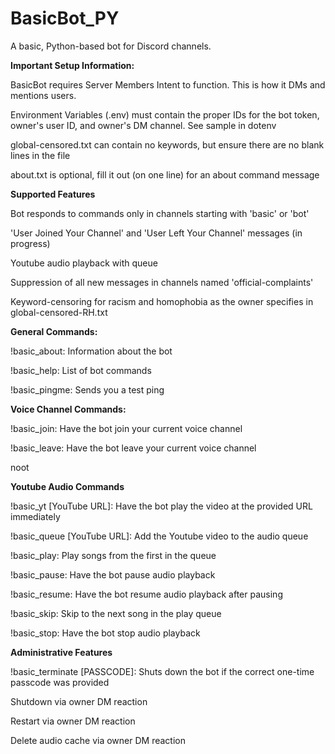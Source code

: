 # BasicBot_PY
A basic, Python-based bot for Discord channels.

**Important Setup Information:**

BasicBot requires Server Members Intent to function. This is how it DMs and mentions users.

Environment Variables (.env) must contain the proper IDs for the bot token, owner's user ID, and owner's DM channel. See sample in dotenv

global-censored.txt can contain no keywords, but ensure there are no blank lines in the file

about.txt is optional, fill it out (on one line) for an about command message

**Supported Features**

Bot responds to commands only in channels starting with 'basic' or 'bot'

'User Joined Your Channel' and 'User Left Your Channel' messages (in progress)

Youtube audio playback with queue

Suppression of all new messages in channels named 'official-complaints'

Keyword-censoring for racism and homophobia as the owner specifies in global-censored-RH.txt

**General Commands:**

!basic_about: Information about the bot

!basic_help: List of bot commands

!basic_pingme: Sends you a test ping

**Voice Channel Commands:**

!basic_join: Have the bot join your current voice channel

!basic_leave: Have the bot leave your current voice channel

noot

**Youtube Audio Commands**

!basic_yt [YouTube URL]: Have the bot play the video at the provided URL immediately
    
!basic_queue [YouTube URL]: Add the Youtube video to the audio queue
    
!basic_play: Play songs from the first in the queue
    
!basic_pause: Have the bot pause audio playback
    
!basic_resume: Have the bot resume audio playback after pausing
    
!basic_skip: Skip to the next song in the play queue
    
!basic_stop: Have the bot stop audio playback

**Administrative Features**

!basic_terminate [PASSCODE]: Shuts down the bot if the correct one-time passcode was provided

Shutdown via owner DM reaction

Restart via owner DM reaction

Delete audio cache via owner DM reaction

